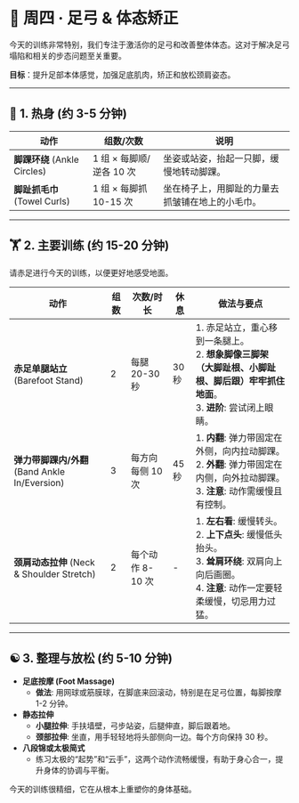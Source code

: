 # 👣 周四 · 足弓 & 体态矫正

今天的训练非常特别，我们专注于激活你的足弓和改善整体体态。这对于解决足弓塌陷和相关的步态问题至关重要。

**目标**：提升足部本体感觉，加强足底肌肉，矫正和放松颈肩姿态。

---

## 🧘 1. 热身 (约 3-5 分钟)

| 动作                        | 组数/次数                   | 说明                                                       |
| --------------------------- | --------------------------- | ---------------------------------------------------------- |
| **脚踝环绕** (Ankle Circles) | 1 组 × 每脚顺/逆各 10 次    | 坐姿或站姿，抬起一只脚，缓慢地转动脚踝。                     |
| **脚趾抓毛巾** (Towel Curls) | 1 组 × 每脚抓 10-15 次      | 坐在椅子上，用脚趾的力量去抓皱铺在地上的小毛巾。             |

---

## 🏋️ 2. 主要训练 (约 15-20 分钟)

请赤足进行今天的训练，以便更好地感受地面。

| 动作                                        | 组数 | 次数/时长          | 休息 | 做法与要点                                                                                                                                              |
| ------------------------------------------- | ---- | ------------------ | ---- | ------------------------------------------------------------------------------------------------------------------------------------------------------- |
| **赤足单腿站立** (Barefoot Stand)            | 2    | 每腿 20-30 秒      | 30秒 | 1. 赤足站立，重心移到一条腿上。<br>2. **想象脚像三脚架（大脚趾根、小脚趾根、脚后跟）牢牢抓住地面**。<br>3. **进阶**: 尝试闭上眼睛。                          |
| **弹力带脚踝内/外翻** (Band Ankle In/Eversion) | 3    | 每方向每侧 10 次   | 45秒 | 1. **内翻**: 弹力带固定在外侧，向内拉动脚踝。<br>2. **外翻**: 弹力带固定在内侧，向外拉动脚踝。<br>3. **注意**: 动作需缓慢且有控制。                               |
| **颈肩动态拉伸** (Neck & Shoulder Stretch)    | 2    | 每个动作 8-10 次   | -    | 1. **左右看**: 缓慢转头。<br>2. **上下点头**: 缓慢低头抬头。<br>3. **耸肩环绕**: 双肩向上向后画圈。<br>4. **注意**: 动作一定要轻柔缓慢，切忌用力过猛。 |

---

## ☯️ 3. 整理与放松 (约 5-10 分钟)

- **足底按摩 (Foot Massage)**
  - **做法**: 用网球或筋膜球，在脚底来回滚动，特别是在足弓位置，每脚按摩 1-2 分钟。
- **静态拉伸**
  - **小腿拉伸**: 手扶墙壁，弓步站姿，后腿伸直，脚后跟着地。
  - **颈部拉伸**: 坐直，用手轻轻地将头部侧向一边。每个方向保持 30 秒。
- **八段锦或太极简式**
  - 练习太极的“起势”和“云手”，这两个动作流畅缓慢，有助于身心合一，提升身体的协调与平衡。

今天的训练很精细，它在从根本上重塑你的身体基础。 